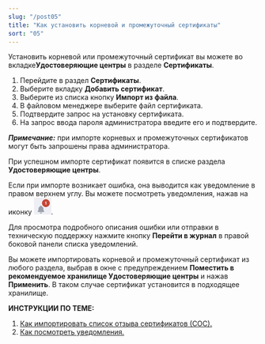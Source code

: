 ```yaml
---
slug: "/post05"
title: "Как установить корневой и промежуточный сертификаты"
sort: "05"
---
```


Установить корневой или промежуточный сертификат вы можете во вкладке**Удостоверяющие центры** в разделе **Сертификаты**. 

1. Перейдите в раздел **Сертификаты**.
2. Выберите вкладку **Добавить сертификат**.
3. Выберите из списка кнопку **Импорт из файла**.
4. В файловом менеджере выберите файл сертификата.
5. Подтвердите запрос на установку сертификата.
6. На запрос ввода пароля администратора введите его и подтвердите.

***Примечание:*** при импорте корневых и промежуточных сертификатов могут быть запрошены права администратора.

При успешном импорте сертификат появится в списке раздела **Удостоверяющие центры**.

Если при импорте возникает ошибка, она выводится как уведомление в правом верхнем углу. Вы можете посмотреть уведомления, нажав на иконку ![notifications-button.jpg](./images/notifications-button.jpg "События"). 

Для просмотра подробного описания ошибки или отправки в техническую поддержку нажмите кнопку **Перейти в журнал** в правой боковой панели списка уведомлений.

Вы можете импортировать корневой и промежуточный сертификат из любого раздела, выбрав в  окне с предупреждением **Поместить в рекомендуемое хранилище Удостоверяющие центры** и нажав **Применить**. В таком случае сертификат установится в подходящее хранилище.

**ИНСТРУКЦИИ ПО ТЕМЕ:**  
1. [Как импортировать список отзыва сертификатов (СОС).](https://docs.cryptoarm.ru/07-v3.2.9/008-certs/07-import-crl)  
2. [Как посмотреть уведомления.](https://docs.cryptoarm.ru/07-v3.2.9/007-cryptoarm/02-notifications)  
